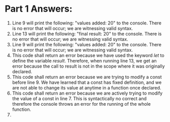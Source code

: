 # Part 1 Answers:
1. Line 9 will print the following: "values added:  20" to the console. There is no error that will occur; we are witnessing valid syntax.
2. Line 13 will print the following: "final result:  20" to the console. There is no error that will occur; we are witnessing valid syntax.
3. Line 9 will print the following: "values added:  20" to the console. There is no error that will occur; we are witnessing valid syntax.
4. This code shall return an error because we have used the keyword *let* to define the variable *result*. Therefore, when running line 13, we get an error because the call to result is not in the scope where it was originally declared.
5. This code shall return an error because we are trying to modify a const before line 9. We have learned that a const has fixed definition, and we are not able to change its value at anytime in a function once declared.
6. This code shall return an error because we are actively trying to modify the value of a const in line 7. This is syntactically no correct and therefore the console throws an error for the running of the whole function.
7. 